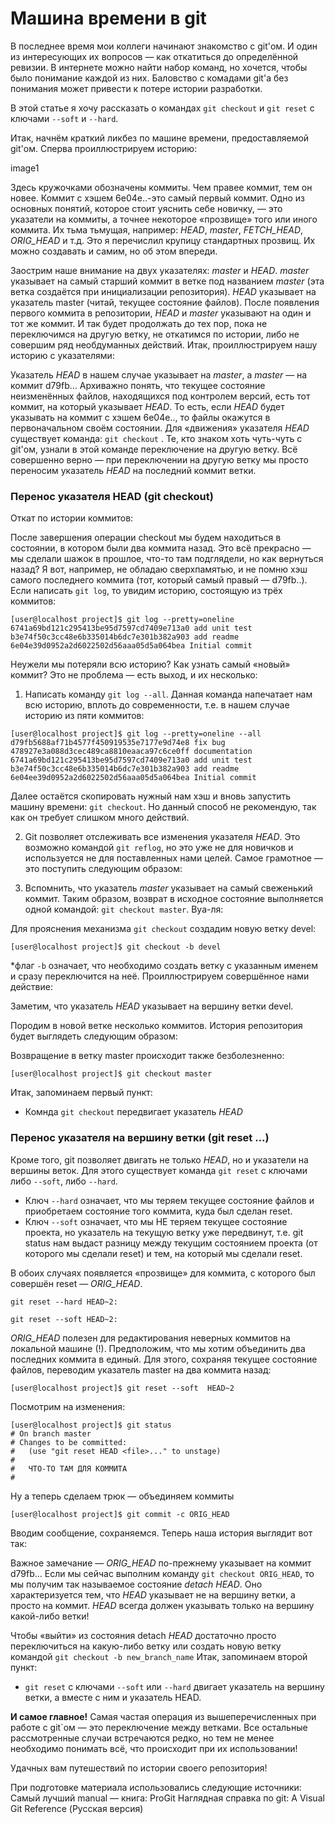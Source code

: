 # Машина времени в git

В последнее время мои коллеги начинают знакомство с git'ом. И один из интересующих их вопросов — как откатиться до определённой ревизии. В интернете можно найти набор команд, но хочется, чтобы было понимание каждой из них. Баловство с комадами git'а без понимания может привести к потере истории разработки.

В этой статье я хочу рассказать о командах `git checkout` и `git reset` с ключами `--soft` и `--hard`.

Итак, начнём краткий ликбез по машине времени, предоставляемой git'ом. Сперва проиллюстрируем историю:

image1

Здесь кружочками обозначены коммиты. Чем правее коммит, тем он новее. Коммит с хэшем 6e04e..-это самый первый коммит. Одно из основных понятий, которое стоит уяснить себе новичку, — это указатели на коммиты, а точнее некоторое «прозвище» того или иного коммита. Их тьма тьмущая, например: *HEAD*, *master*, *FETCH_HEAD*, *ORIG_HEAD* и т.д. Это я перечислил крупицу стандартных прозвищ. Их можно создавать и самим, но об этом впереди.

Заострим наше внимание на двух указателях: *master* и *HEAD*. *master* указывает на самый старший коммит в ветке под названием *master* (эта ветка создаётся при инициализации репозитория). *HEAD* указывает на указатель master (читай, текущее состояние файлов). После появления первого коммита в репозитории, *HEAD* и *master* указывают на один и тот же коммит. И так будет продолжать до тех пор, пока не переключимся на другую ветку, не откатимся по истории, либо не совершим ряд необдуманных действий. Итак, проиллюстрируем нашу историю с указателями:



Указатель *HEAD* в нашем случае указывает на *master*, а *master* — на коммит d79fb… Архиважно понять, что текущее состояние неизменённых файлов, находящихся под контролем версий, есть тот коммит, на который указывает *HEAD*. То есть, если *HEAD* будет указывать на коммит с хэшем 6e04e.., то файлы окажутся в первоначальном своём состоянии. Для «движения» указателя *HEAD* существует команда: `git checkout` . Те, кто знаком хоть чуть-чуть с git'ом, узнали в этой команде переключение на другую ветку. Всё совершенно верно — при переключении на другую ветку мы просто переносим указатель *HEAD* на последний коммит ветки. 

### Перенос указателя HEAD (git checkout)

Откат по истории коммитов:



После завершения операции checkout мы будем находиться в состоянии, в котором были два коммита назад. Это всё прекрасно — мы сделали шажок в прошлое, что-то там подглядели, но как вернуться назад? Я вот, например, не обладаю сверхпамятью, и не помню хэш самого последнего коммита (тот, который самый правый — d79fb..). Если написать `git log`, то увидим историю, состоящую из трёх коммитов:
```
[user@localhost project]$ git log --pretty=oneline
6741a69bd121c295413be95d7597cd7409e713a0 add unit test
b3e74f50c3cc48e6b335014b6dc7e301b382a903 add readme
6e04e39d0952a2d6022502d56aaa05d5a064bea Initial commit
```
Неужели мы потеряли всю историю? Как узнать самый «новый» коммит? Это не проблема — есть выход, и их несколько:

1. Написать команду `git log --all`. Данная команда напечатает нам всю историю, вплоть до современности, т.е. в нашем случае историю из пяти коммитов:
```
[user@localhost project]$ git log --pretty=oneline --all
d79fb5688af71b4577f450919535e7177e9d74e8 fix bug
478927e3a088d3cec489ca8810eaaca97c6ce0ff documentation
6741a69bd121c295413be95d7597cd7409e713a0 add unit test
b3e74f50c3cc48e6b335014b6dc7e301b382a903 add readme
6e04ee39d0952a2d6022502d56aaa05d5a064bea Initial commit
```
Далее остаётся скопировать нужный нам хэш и вновь запустить машину времени: `git checkout`. Но данный способ не рекомендую, так как он требует слишком много действий.

2. Git позволяет отслеживать все изменения указателя *HEAD*. Это возможно командой `git reflog`, но это уже не для новичков и используется не для поставленных нами целей. Самое грамотное — это поступить следующим образом:

3. Вспомнить, что указатель *master* указывает на самый свеженький коммит. Таким образом, возврат в исходное состояние выполняется одной командой: `git checkout master`. Вуа-ля:




Для прояснения механизма `git checkout` создадим новую ветку devel:
```
[user@localhost project]$ git checkout -b devel
```
*флаг `-b` означает, что необходимо создать ветку с указанным именем и сразу переключится на неё.
Проиллюстрируем совершённое нами действие:



Заметим, что указатель *HEAD* указывает на вершину ветки devel.

Породим в новой ветке несколько коммитов. История репозитория будет выглядеть следующим образом:



Возвращение в ветку master происходит также безболезненно:
```
[user@localhost project]$ git checkout master
```



Итак, запоминаем первый пункт:
* Комнда `git checkout` передвигает указатель *HEAD*

### Перенос указателя на вершину ветки (git reset ...)

Кроме того, git позволяет двигать не только *HEAD*, но и указатели на вершины веток. Для этого существует команда `git reset` с ключами либо `--soft`, либо `--hard`.
* Ключ `--hard` означает, что мы теряем текущее состояние файлов и приобретаем состояние того коммита, куда был сделан reset.
* Ключ `--soft` означает, что мы НЕ теряем текущее состояние проекта, но указатель на текущую ветку уже передвинут, т.е. git status нам выдаст разницу между текущим состоянием проекта (от которого мы сделали reset) и тем, на который мы сделали reset.

В обоих случаях появляется «прозвище» для коммита, с которого был совершён reset — *ORIG_HEAD*.

`git reset --hard HEAD~2:`


`git reset --soft HEAD~2:`


*ORIG_HEAD* полезен для редактирования неверных коммитов на локальной машине (!). Предположим, что мы хотим объединить два последних коммита в единый. Для этого, сохраняя текущее состояние файлов, переводим указатель master на два коммита назад:
```
[user@localhost project]$ git reset --soft  HEAD~2
```

Посмотрим на изменения:
```
[user@localhost project]$ git status
# On branch master
# Changes to be committed:
#   (use "git reset HEAD <file>..." to unstage)
#
#   ЧТО-ТО ТАМ ДЛЯ КОММИТА
#
```

Ну а теперь сделаем трюк — объединяем коммиты
```
[user@localhost project]$ git commit -c ORIG_HEAD
```

Вводим сообщение, сохраняемся. Теперь наша история выглядит вот так:



Важное замечание — *ORIG_HEAD* по-прежнему указывает на коммит d79fb… Если мы сейчас выполним команду `git checkout ORIG_HEAD`, то мы получим так называемое состояние *detach HEAD*. Оно характеризуется тем, что *HEAD* указывает не на вершину ветки, а просто на коммит. *HEAD* всегда должен указывать только на вершину какой-либо ветки!



Чтобы «выйти» из состояния detach *HEAD* достаточно просто переключиться на какую-либо ветку или создать новую ветку командой `git checkout -b new_branch_name`
Итак, запоминаем второй пункт:
* `git reset` с ключами `--soft` или `--hard` двигает указатель на вершину ветки, а вместе с ним и указатель HEAD.

**И самое главное!** Самая частая операция из вышеперечисленных при работе с git`ом — это переключение между ветками. Все остальные рассмотренные случаи встречаются редко, но тем не менее необходимо понимать всё, что происходит при их использовании!

Удачных вам путешествий по истории своего репозитория!

При подготовке материала использовались следующие источники:
Самый лучший manual — книга: ProGit
Наглядная справка по git: A Visual Git Reference (Русская версия)
